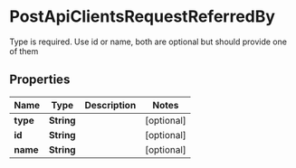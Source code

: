

# PostApiClientsRequestReferredBy

Type is required. Use id or name, both are optional but should provide one of them

## Properties

| Name | Type | Description | Notes |
|------------ | ------------- | ------------- | -------------|
|**type** | **String** |  |  [optional] |
|**id** | **String** |  |  [optional] |
|**name** | **String** |  |  [optional] |



